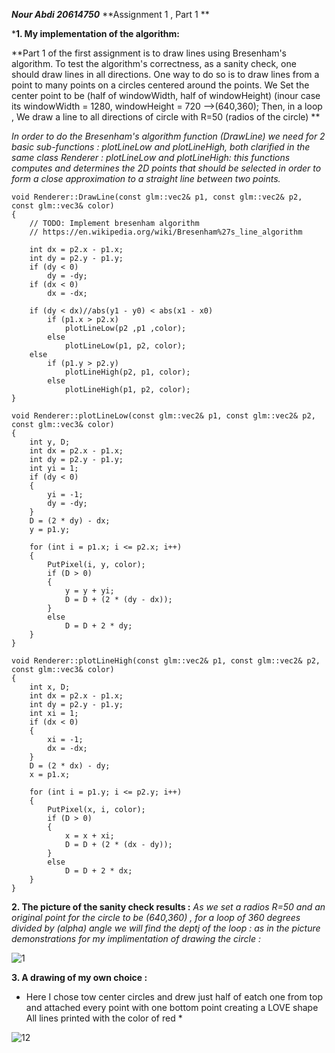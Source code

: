 ***Nour Abdi 20614750***
**Assignment 1 , Part 1 **

***1. My implementation of the algorithm:**

**Part 1 of the first assignment is to draw lines using Bresenham's algorithm. To test the
algorithm's correctness, as a sanity check, one should draw lines in all directions. One way to
do so is to draw lines from a point to many points on a circles centered around the points.
We Set the center point to be (half of windowWidth, half of windowHeight) (inour case its windowWidth = 1280, windowHeight = 720 -->(640,360);
Then, in a loop , We draw a line to all directions of circle with R=50 (radios of the circle) **

*In order to do the Bresenham's algorithm function (DrawLine) we need for 2 basic sub-functions : 
plotLineLow and plotLineHigh, both clarified in the same class Renderer :
plotLineLow and plotLineHigh: this functions computes and determines the 2D points
that should be selected in order to form a close approximation to a straight line between two points.*
```
void Renderer::DrawLine(const glm::vec2& p1, const glm::vec2& p2, const glm::vec3& color)
{
	// TODO: Implement bresenham algorithm
	// https://en.wikipedia.org/wiki/Bresenham%27s_line_algorithm

	int dx = p2.x - p1.x;
	int dy = p2.y - p1.y;
	if (dy < 0)
		dy = -dy;
	if (dx < 0)
		dx = -dx;

	if (dy < dx)//abs(y1 - y0) < abs(x1 - x0)
		if (p1.x > p2.x)
			plotLineLow(p2 ,p1 ,color);
		else
			plotLineLow(p1, p2, color);
	else
		if (p1.y > p2.y)
			plotLineHigh(p2, p1, color);
		else
			plotLineHigh(p1, p2, color);
}
```

```
void Renderer::plotLineLow(const glm::vec2& p1, const glm::vec2& p2, const glm::vec3& color)
{
	int y, D;
	int dx = p2.x - p1.x;
	int dy = p2.y - p1.y;
	int yi = 1;
	if (dy < 0)
	{
		yi = -1;
		dy = -dy;
	}
	D = (2 * dy) - dx;
	y = p1.y;

	for (int i = p1.x; i <= p2.x; i++)
	{
		PutPixel(i, y, color);
		if (D > 0)
		{
			y = y + yi;
			D = D + (2 * (dy - dx));
		}
		else
			D = D + 2 * dy;
	}
}

void Renderer::plotLineHigh(const glm::vec2& p1, const glm::vec2& p2, const glm::vec3& color)
{
	int x, D;
	int dx = p2.x - p1.x;
	int dy = p2.y - p1.y;
	int xi = 1;
	if (dx < 0)
	{
		xi = -1;
		dx = -dx;
	}
	D = (2 * dx) - dy;
	x = p1.x;

	for (int i = p1.y; i <= p2.y; i++)
	{
		PutPixel(x, i, color);
		if (D > 0)
		{
			x = x + xi;
			D = D + (2 * (dx - dy));
		}
		else
			D = D + 2 * dx;
	}
}
```
**2. The picture of the sanity check results :**
*As we set a radios R=50 and an original point for the circle to be (640,360) , for a loop of 360 degrees divided by 
(alpha) angle we will find the deptj of the loop : as in the picture demonstrations for my implimentation of drawing the circle :*  

![1](https://user-images.githubusercontent.com/34486030/97979688-486a4e80-1dd8-11eb-88cf-43fe863c5c32.png)

**3. A drawing of my own choice :**
* Here I chose tow center circles and drew just half of eatch one from top and attached every point with one bottom point creating a LOVE shape 
All lines printed with the color of red *

![12](https://user-images.githubusercontent.com/34486030/97983648-44d9c600-1dde-11eb-94b2-a63a87018f4c.png)


